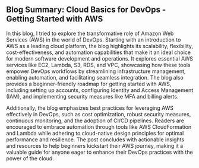 ## Blog Summary: Cloud Basics for DevOps - Getting Started with AWS

In this blog, I tried to explore the transformative role of Amazon Web Services (AWS) in the world of DevOps. Starting with an introduction to AWS as a leading cloud platform, the blog highlights its scalability, flexibility, cost-effectiveness, and automation capabilities that make it an ideal choice for modern software development and operations. It explores essential AWS services like EC2, Lambda, S3, RDS, and VPC, showcasing how these tools empower DevOps workflows by streamlining infrastructure management, enabling automation, and facilitating seamless integration. The blog also provides a beginner-friendly roadmap for getting started with AWS, including setting up accounts, configuring Identity and Access Management (IAM), and implementing security measures like MFA and billing alerts.

Additionally, the blog emphasizes best practices for leveraging AWS effectively in DevOps, such as cost optimization, robust security measures, continuous monitoring, and the adoption of CI/CD pipelines. Readers are encouraged to embrace automation through tools like AWS CloudFormation and Lambda while adhering to cloud-native design principles for optimal performance and resilience. The post concludes with actionable insights and resources to help beginners kickstart their AWS journey, making it a valuable guide for anyone eager to enhance their DevOps practices with the power of the cloud.
